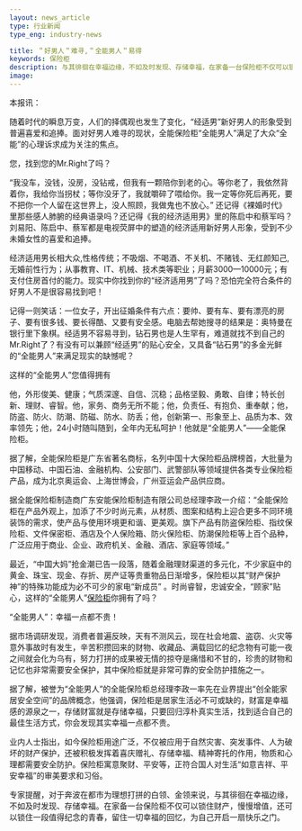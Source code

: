 ```yaml
---
layout: news_article
type: 行业新闻
type_eng: industry-news

title: ＂好男人＂难寻,＂全能男人＂易得
keywords: 保险柜
description: 与其徘徊在幸福边缘，不如及时发现、存储幸福，在家备一台保险柜不仅可以锁住财产，还可以锁住一段值得纪念的青春，留住一切幸福的回忆。
image: 
---
```

本报讯：

随着时代的瞬息万变，人们的择偶观也发生了变化，“经适男”新好男人的形象受到普遍喜爱和追捧。面对好男人难寻的现状，全能保险柜“全能男人”满足了大众“全能”的心理诉求成为关注的焦点。

您，找到您的Mr.Right了吗？

“我没车，没钱，没房，没钻戒，但我有一颗陪你到老的心。等你老了，我依然背着你，我给你当拐杖；等你没牙了，我就嚼碎了喂给你。我一定等你死后再死，要不把你一个人留在这世界上，没人照顾，我做鬼也不放心。” 还记得《裸婚时代》里那些感人肺腑的经典语录吗？还记得《我的经济适用男》里的陈启中和蔡军吗？刘易阳、陈启中、蔡军都是电视荧屏中的塑造的经济适用新好男人形象，受到不少未婚女性的喜爱和追捧。

经济适用男长相大众,性格传统；不吸烟、不喝酒、不关机、不赌钱、无红颜知己,无婚前性行为；从事教育、IT、机械、技术类等职业；月薪3000—10000元；有支付住房首付的能力。现实中你找到你的“经济适用男”了吗？恐怕完全符合条件的好男人不是很容易找到吧！

记得一则笑话：一位女子，开出征婚条件有六点：要帅、要有车、要有漂亮的房子、要有很多钱、要长得酷、又要有安全感。电脑去帮她搜寻的结果是：奥特曼在银行里下象棋。经适男不容易寻到，钻石男也是人生罕有，难道就找不到自己的Mr.Right了？有没有可以兼顾“经适男”的贴心安全，又具备“钻石男”的多金光鲜的“全能男人”来满足现实的缺憾呢？

这样的“全能男人”您值得拥有

他，外形俊美、健康；气质深邃、自信、沉稳；品格坚毅、勇敢、自律；特长创新、理财、睿智。他，家务、商务无所不能；他，负责任、有抱负、重奉献；他，防盗、防火、防潮、防磁、防水、防丢；他，创新第一、形象至上、品质为本、效率领先；他，24小时随叫随到，全年内无私呵护！他就是“全能男人”——全能保险柜。

据了解，全能保险柜是广东省著名商标，名列中国十大保险柜品牌榜首，大批量为中国移动、中国石油、金融机构、公安部门、武警部队等领域提供各类专业保险柜产品，成为北京奥运会、上海世博会，广州亚运会产品供应商。

据全能保险柜制造商广东安能保险柜制造有限公司总经理李政一介绍：“全能保险柜在产品外观上，加添了不少时尚元素，从材质、图案和结构上迎合更多不同环境装饰的需求，使产品与使用环境更和谐、更美观。旗下产品有防盗保险柜、指纹保险柜、文件保密柜、酒店及个人保险箱、防火保险柜、防潮保险柜等上百个品种，广泛应用于商业、企业、政府机关、金融、酒店、家庭等领域。”

最近，“中国大妈”抢金潮已告一段落，随着金融理财渠道的多元化，不少家庭中的黄金、珠宝、现金、存折、房产证等贵重物品日渐增多，保险柜以其“财产保护神”的特殊功能成为必不可少的家电“新成员” 。时尚睿智，忠诚安全，“顾家”贴心，这样的“全能男人”[保险柜](http://www.qnnsafe.com/)你拥有了吗？

“全能男人”：幸福一点都不贵！

据市场调研发现，消费者普遍反映，天有不测风云，现在社会地震、盗窃、火灾等意外事故时有发生，辛苦积攒回来的财物、收藏品、满载回忆的纪念物有可能一夜之间就会化为乌有，努力打拼的成果被无情的掠夺是痛惜和不甘的，珍贵的财物和记忆也非常需要安全保护，其中保险柜就是非常可靠的安全防护措施之一。

据了解，被誉为“全能男人”的全能保险柜总经理李政一率先在业界提出“创全能家居安全空间”的品牌概念，他强调，保险柜是居家生活必不可或缺的，财富是幸福感的源泉之一，存储财富就是存储幸福，只要回归淳朴真实生活，找到适合自己的最佳生活方式，你会发现其实幸福一点都不贵。

业内人士指出，如今保险柜用途广泛，不仅被应用于自然灾害、突发事件、人为破坏的财产保护，还被积极发挥着喜庆赠礼、存储幸福、精神寄托的作用，物质和心理都需要安全防护。保险柜寓意聚财、平安等，正符合国人对生活“如意吉祥、平安幸福”的审美要求和习俗。

专家提醒，对于奔波在都市为理想打拼的白领、金领来说，与其徘徊在幸福边缘，不如及时发现、存储幸福。在家备一台保险柜不仅可以锁住财产，慢慢增值，还可以锁住一段值得纪念的青春，留住一切幸福的回忆，为自己开启一扇快乐之门。
